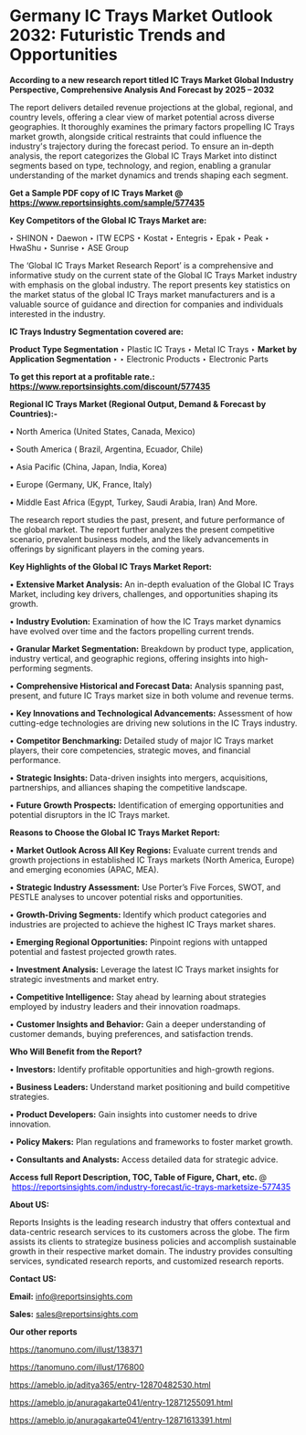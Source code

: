 # Germany IC Trays Market Outlook 2032: Futuristic Trends and Opportunities

<strong>According to a new research report titled IC Trays Market Global Industry Perspective, Comprehensive Analysis And Forecast by 2025 – 2032</strong>

The report delivers detailed revenue projections at the global, regional, and country levels, offering a clear view of market potential across diverse geographies. It thoroughly examines the primary factors propelling IC Trays market growth, alongside critical restraints that could influence the industry's trajectory during the forecast period. To ensure an in-depth analysis, the report categorizes the Global IC Trays Market into distinct segments based on type, technology, and region, enabling a granular understanding of the market dynamics and trends shaping each segment.

<strong>Get a Sample PDF copy of IC Trays Market </strong><strong>@<a href=https://www.reportsinsights.com/sample/577435 style=color:#0000ff;> https://www.reportsinsights.com/sample/577435</a></strong></font>

<strong>Key Competitors of the Global IC Trays Market are:</strong>

‣ SHINON 
‣ Daewon 
‣ ITW ECPS 
‣ Kostat 
‣ Entegris 
‣ Epak 
‣ Peak 
‣ HwaShu 
‣ Sunrise 
‣ ASE Group

The ‘Global IC Trays Market Research Report’ is a comprehensive and informative study on the current state of the Global IC Trays Market industry with emphasis on the global industry. The report presents key statistics on the market status of the global IC Trays market manufacturers and is a valuable source of guidance and direction for companies and individuals interested in the industry.

<strong>IC Trays Industry Segmentation covered are:</strong>

<strong>Product Type Segmentation</strong>
‣
Plastic IC Trays 
‣ Metal IC Trays
‣ 
<strong>Market by Application Segmentation</strong>
‣
‣  Electronic Products 
‣ Electronic Parts

<strong>To get this report at a profitable rate.: <a href=https://www.reportsinsights.com/discount/577435 style=color:#0000ff;>https://www.reportsinsights.com/discount/577435</a></strong></font>

<strong>Regional IC Trays Market (Regional Output, Demand &amp; Forecast by Countries):-</strong>

• North America (United States, Canada, Mexico)

• South America ( Brazil, Argentina, Ecuador, Chile)

• Asia Pacific (China, Japan, India, Korea)

• Europe (Germany, UK, France, Italy)

• Middle East Africa (Egypt, Turkey, Saudi Arabia, Iran) And More.

The research report studies the past, present, and future performance of the global market. The report further analyzes the present competitive scenario, prevalent business models, and the likely advancements in offerings by significant players in the coming years.

<strong>Key Highlights of the Global IC Trays Market Report:</strong>

• <strong>Extensive Market Analysis:</strong> An in-depth evaluation of the Global IC Trays Market, including key drivers, challenges, and opportunities shaping its growth.

• <strong>Industry Evolution:</strong> Examination of how the IC Trays market dynamics have evolved over time and the factors propelling current trends.

• <strong>Granular Market Segmentation:</strong> Breakdown by product type, application, industry vertical, and geographic regions, offering insights into high-performing segments.

• <strong>Comprehensive Historical and Forecast Data:</strong> Analysis spanning past, present, and future IC Trays market size in both volume and revenue terms.

• <strong>Key Innovations and Technological Advancements:</strong> Assessment of how cutting-edge technologies are driving new solutions in the IC Trays industry.

• <strong>Competitor Benchmarking:</strong> Detailed study of major IC Trays market players, their core competencies, strategic moves, and financial performance.

• <strong>Strategic Insights:</strong> Data-driven insights into mergers, acquisitions, partnerships, and alliances shaping the competitive landscape.

• <strong>Future Growth Prospects:</strong> Identification of emerging opportunities and potential disruptors in the IC Trays market.

<strong>Reasons to Choose the Global IC Trays Market Report:</strong>

• <strong>Market Outlook Across All Key Regions:</strong> Evaluate current trends and growth projections in established IC Trays markets (North America, Europe) and emerging economies (APAC, MEA).

• <strong>Strategic Industry Assessment:</strong> Use Porter’s Five Forces, SWOT, and PESTLE analyses to uncover potential risks and opportunities.

• <strong>Growth-Driving Segments:</strong> Identify which product categories and industries are projected to achieve the highest IC Trays market shares.

• <strong>Emerging Regional Opportunities:</strong> Pinpoint regions with untapped potential and fastest projected growth rates.

• <strong>Investment Analysis:</strong> Leverage the latest IC Trays market insights for strategic investments and market entry.

• <strong>Competitive Intelligence:</strong> Stay ahead by learning about strategies employed by industry leaders and their innovation roadmaps.

• <strong>Customer Insights and Behavior:</strong> Gain a deeper understanding of customer demands, buying preferences, and satisfaction trends.

<strong>Who Will Benefit from the Report?</strong>

• <strong>Investors:</strong> Identify profitable opportunities and high-growth regions.

• <strong>Business Leaders:</strong> Understand market positioning and build competitive strategies.

• <strong>Product Developers:</strong> Gain insights into customer needs to drive innovation.

• <strong>Policy Makers:</strong> Plan regulations and frameworks to foster market growth.

• <strong>Consultants and Analysts:</strong> Access detailed data for strategic advice.
</ul>
<strong>Access full Report Description, TOC, Table of Figure, Chart, etc. </strong>@  <a href=https://reportsinsights.com/industry-forecast/ic-trays-marketsize-577435 style=color:#0000ff;>https://reportsinsights.com/industry-forecast/ic-trays-marketsize-577435</a></font>

<strong><strong>About US</strong>:</strong>

Reports Insights is the leading research industry that offers contextual and data-centric research services to its customers across the globe. The firm assists its clients to strategize business policies and accomplish sustainable growth in their respective market domain. The industry provides consulting services, syndicated research reports, and customized research reports.

<strong>Contact US:</strong>

<p class=""""><b>Email:</b> <a href=mailto:info@reportsinsights.com>info@reportsinsights.com</a></p>
<p class=""""><b>Sales:</b> <a href=mailto:sales@reportsinsights.com>sales@reportsinsights.com</a></p>

<strong>Our other reports</strong>

<a href=https://tanomuno.com/illust/138371>https://tanomuno.com/illust/138371</a>

<a href=https://tanomuno.com/illust/176800>https://tanomuno.com/illust/176800</a>

<a href=https://ameblo.jp/aditya365/entry-12870482530.html>https://ameblo.jp/aditya365/entry-12870482530.html</a>

<a href=https://ameblo.jp/anuragakarte041/entry-12871255091.html>https://ameblo.jp/anuragakarte041/entry-12871255091.html</a>

<a href=https://ameblo.jp/anuragakarte041/entry-12871613391.html>https://ameblo.jp/anuragakarte041/entry-12871613391.html</a>
